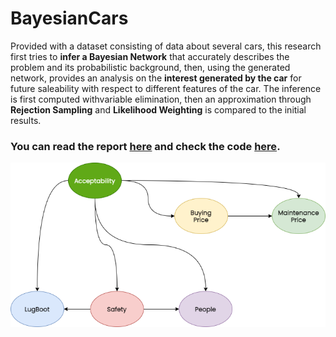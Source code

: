# BayesianCars

Provided with a dataset consisting of data about several cars, this research first tries to **infer a Bayesian Network** that accurately describes the problem and its probabilistic background, then, using the generated network, provides an analysis on the **interest generated by the car** for future saleability with respect to different features of the car. The inference is first computed withvariable elimination, then an approximation through **Rejection Sampling** and **Likelihood Weighting** is compared to the initial results.

### You can read the report [here](https://github.com/montali/BayesianCars/blob/main/Analysing_the_saleability_of_cars_through_BN.pdf) and check the code [here](https://github.com/montali/BayesianCars/blob/main/Cars%20Network.ipynb).

![Final bayesian network](./res/net.png)
